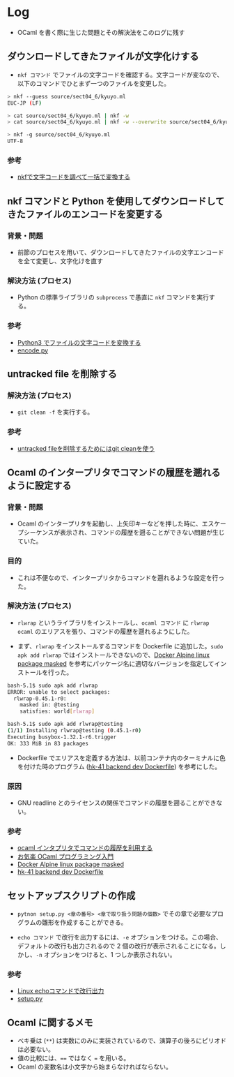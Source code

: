 # Log

- OCaml を書く際に生じた問題とその解決法をこのログに残す

## ダウンロードしてきたファイルが文字化けする

- `nkf コマンド` でファイルの文字コードを確認する。文字コードが変なので、以下のコマンドでひとまず一つのファイルを変更した。

```bash
> nkf --guess source/sect04_6/kyuyo.ml 
EUC-JP (LF)

> cat source/sect04_6/kyuyo.ml | nkf -w
> cat source/sect04_6/kyuyo.ml | nkf -w --overwrite source/sect04_6/kyuyo.ml

> nkf -g source/sect04_6/kyuyo.ml 
UTF-8
```

### 参考

- [nkfで文字コードを調べて一括で変換する](https://uuutee.net/shell/convert-encoding-with-nkf/)

## nkf コマンドと Python を使用してダウンロードしてきたファイルのエンコードを変更する

### 背景・問題

- 前節のプロセスを用いて、ダウンロードしてきたファイルの文字エンコードを全て変更し、文字化けを直す

### 解決方法 (プロセス)

- Python の標準ライブラリの `subprocess` で愚直に `nkf` コマンドを実行する。

### 参考

- [Python3 でファイルの文字コードを変換する](https://qiita.com/nskydiving/items/c900c27042bcd11517ee)
- [encode.py](https://github.com/dilmnqvovpnmlib/ProgrammingBasics/blob/main/log/encode.py)

## untracked file を削除する

### 解決方法 (プロセス)

- `git clean -f` を実行する。

### 参考

- [untracked fileを削除するためにはgit cleanを使う](https://qiita.com/tmyn470/items/c8359e4ec92d1f462bdf#git-clean)

## Ocaml のインタープリタでコマンドの履歴を遡れるように設定する

### 背景・問題

- Ocaml のインタープリタを起動し、上矢印キーなどを押した時に、エスケープシーケンスが表示され、コマンドの履歴を遡ることができない問題が生じていた。

### 目的

- これは不便なので、インタープリタからコマンドを遡れるような設定を行った。

### 解決方法 (プロセス)

- `rlwrap` というライブラリをインストールし、`ocaml コマンド` に `rlwrap ocaml` のエリアスを張り、コマンドの履歴を遡れるようにした。

- まず、`rlwrap` をインストールするコマンドを Dockerfile に追加した。`sudo apk add rlwrap` ではインストールできないので、[Docker Alpine linux package masked](https://stackoverflow.com/questions/40246688/docker-alpine-linux-package-masked) を参考にパッケージ名に適切なバージョンを指定してインストールを行った。

```bash
bash-5.1$ sudo apk add rlwrap
ERROR: unable to select packages:
  rlwrap-0.45.1-r0:
    masked in: @testing
    satisfies: world[rlwrap]

bash-5.1$ sudo apk add rlwrap@testing
(1/1) Installing rlwrap@testing (0.45.1-r0)
Executing busybox-1.32.1-r6.trigger
OK: 333 MiB in 83 packages
```

- Dockerfile でエリアスを定義する方法は、以前コンテナ内のターミナルに色を付けた時のプログラム ([hk-41 backend dev Dockerfile](https://github.com/dilmnqvovpnmlib/hk-41/blob/045dbd2e36d4500795e03f172b011b40ef32fe54/backend/docker/dev/Dockerfile#L31)) を参考にした。

### 原因

- GNU readline とのライセンスの関係でコマンドの履歴を遡ることができない。

### 参考

- [ocaml インタプリタでコマンドの履歴を利用する](https://inohiro.hatenablog.com/entry/20111025/1319517953)
- [お気楽 OCaml プログラミング入門](http://www.nct9.ne.jp/m_hiroi/func/ocaml01.html)
- [Docker Alpine linux package masked](https://stackoverflow.com/questions/40246688/docker-alpine-linux-package-masked)
- [hk-41 backend dev Dockerfile](https://github.com/dilmnqvovpnmlib/hk-41/blob/045dbd2e36d4500795e03f172b011b40ef32fe54/backend/docker/dev/Dockerfile#L31)

## セットアップスクリプトの作成

- `pytnon setup.py <章の番号> <章で取り扱う問題の個数>` でその章で必要なプログラムの雛形を作成することができる。

- `echo コマンド` で改行を出力するには、`-e` オプションをつける。この場合、デフォルトの改行も出力されるので 2 個の改行が表示されることになる。しかし、`-n` オプションをつけると、1 つしか表示されない。

### 参考

- [Linux echoコマンドで改行出力](https://qiita.com/fault/items/11e45d4bce233f493b95)
- [setup.py](https://github.com/dilmnqvovpnmlib/ProgrammingBasics/blob/main/log/setup.py)

## Ocaml に関するメモ

- ベキ乗は (`**`) は実数にのみに実装されているので、演算子の後ろにピリオドは必要ない。
- 値の比較には、`==` ではなく `=` を用いる。
- Ocaml の変数名は小文字から始まらなければならない。
